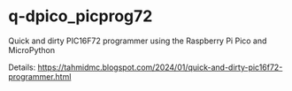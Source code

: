 # q-dpico_picprog72
Quick and dirty PIC16F72 programmer using the Raspberry Pi Pico and MicroPython

Details: https://tahmidmc.blogspot.com/2024/01/quick-and-dirty-pic16f72-programmer.html
